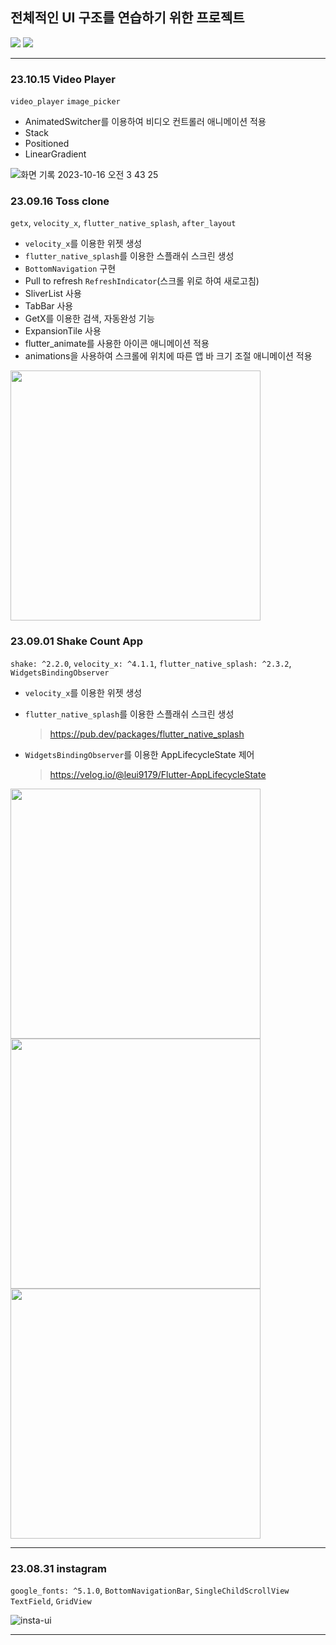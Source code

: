 ## 전체적인 UI 구조를 연습하기 위한 프로젝트

<img src="https://img.shields.io/badge/dart 3.0.5-0175C2?style=for-the-badge&logo=dart&logoColor=white"> <img src="https://img.shields.io/badge/flutter 3.13.1-02569B?style=for-the-badge&logo=flutter&logoColor=white">

---

### 23.10.15 Video Player

`video_player`
`image_picker`
- AnimatedSwitcher를 이용하여 비디오 컨트롤러 애니메이션 적용
- Stack
- Positioned
- LinearGradient

![화면 기록 2023-10-16 오전 3 43 25](https://github.com/Eui9179/flutter-ui-practice/assets/83222282/37c432d4-6e7e-4032-87be-073219eb876d)

### 23.09.16 Toss clone
`getx`,
`velocity_x`,
`flutter_native_splash`,
`after_layout`

- `velocity_x`를 이용한 위젯 생성
- `flutter_native_splash`를 이용한 스플래쉬 스크린 생성 
- `BottomNavigation` 구현
- Pull to refresh `RefreshIndicator`(스크롤 위로 하여 새로고침)
- SliverList 사용
- TabBar 사용
- GetX를 이용한 검색, 자동완성 기능
- ExpansionTile 사용
- flutter_animate를 사용한 아이콘 애니메이션 적용
- animations을 사용하여 스크롤에 위치에 따른 앱 바 크기 조절 애니메이션 적용

<img src = "https://github.com/Eui9179/flutter-ui-practice/assets/83222282/af7d722b-04e6-4890-837d-d470185149ba" width="width 400" height="400">

### 23.09.01 Shake Count App
`shake: ^2.2.0`, 
`velocity_x: ^4.1.1`, 
`flutter_native_splash: ^2.3.2`,
`WidgetsBindingObserver`

- `velocity_x`를 이용한 위젯 생성
- `flutter_native_splash`를 이용한 스플래쉬 스크린 생성 
    > https://pub.dev/packages/flutter_native_splash

- `WidgetsBindingObserver`를 이용한 AppLifecycleState 제어
    > https://velog.io/@leui9179/Flutter-AppLifecycleState

<img src = "https://github.com/Eui9179/flutter-ui-practice/assets/83222282/5963f00d-6689-464e-b607-67c13f280717" width="width 200" height="400">
<img src = "https://github.com/Eui9179/flutter-ui-practice/assets/83222282/addf5814-b8d4-46ac-8b3c-adf1f9d99a50" width="width 200" height="400">

<img src = "https://github.com/Eui9179/flutter-ui-practice/assets/83222282/e823bfb3-d929-42be-a984-6480093caf0b" width="width 400" height="400">

---

### 23.08.31 instagram
`google_fonts: ^5.1.0`, 
`BottomNavigationBar`,
`SingleChildScrollView`
`TextField`,
`GridView`

![insta-ui](https://github.com/Eui9179/flutter-ui-practice/assets/83222282/c5f71836-3f9e-4a67-8650-89720a54fd0e)

---
